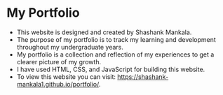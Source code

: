 # My Portfolio
- This website is designed and created by Shashank Mankala. <br>
- The purpose of my portfolio is to track my learning and development throughout my undergraduate years.<br>
- My portfolio is a collection and reflection of my experiences to get a clearer picture of my growth.<br>
- I have used HTML, CSS, and JavaScript for building this website.<br>
- To view this website you can visit: https://shashank-mankala1.github.io/portfolio/.
